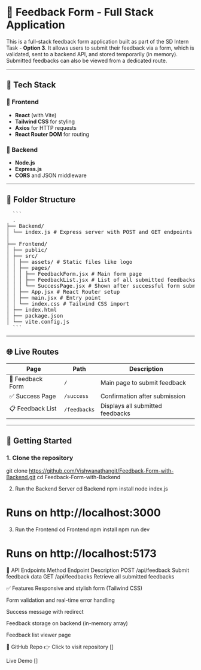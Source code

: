 # 💬 Feedback Form - Full Stack Application

This is a full-stack feedback form application built as part of the SD Intern Task - **Option 3**. It allows users to submit their feedback via a form, which is validated, sent to a backend API, and stored temporarily (in memory). Submitted feedbacks can also be viewed from a dedicated route.

---

## 🔧 Tech Stack

### 🔹 Frontend
- **React** (with Vite)
- **Tailwind CSS** for styling
- **Axios** for HTTP requests
- **React Router DOM** for routing

### 🔹 Backend
- **Node.js**
- **Express.js**
- **CORS** and JSON middleware

---

## 📁 Folder Structure

<pre>
  ```
  .
├── Backend/
│ └── index.js # Express server with POST and GET endpoints
│
├── Frontend/
│ ├── public/
│ ├── src/
│ │ ├── assets/ # Static files like logo
│ │ ├── pages/
│ │ │ ├── FeedbackForm.jsx # Main form page
│ │ │ ├── FeedbackList.jsx # List of all submitted feedbacks
│ │ │ └── SuccessPage.jsx # Shown after successful form submission
│ │ ├── App.jsx # React Router setup
│ │ ├── main.jsx # Entry point
│ │ └── index.css # Tailwind CSS import
│ ├── index.html
│ ├── package.json
│ └── vite.config.js
  ```
</pre>


---

## 🌐 Live Routes

| Page | Path | Description |
|------|------|-------------|
| 📝 Feedback Form | `/` | Main page to submit feedback |
| ✅ Success Page | `/success` | Confirmation after submission |
| 📋 Feedback List | `/feedbacks` | Displays all submitted feedbacks |

---

## 🚀 Getting Started

### 1. Clone the repository
git clone https://github.com/Vishwanathangit/Feedback-Form-with-Backend.git
cd Feedback-Form-with-Backend

2. Run the Backend Server
cd Backend
npm install
node index.js
# Runs on http://localhost:3000

3. Run the Frontend
cd Frontend
npm install
npm run dev
# Runs on http://localhost:5173

📮 API Endpoints
Method	Endpoint	Description
POST	/api/feedback	Submit feedback data
GET	/api/feedbacks	Retrieve all submitted feedbacks

✅ Features
Responsive and stylish form (Tailwind CSS)

Form validation and real-time error handling

Success message with redirect

Feedback storage on backend (in-memory array)

Feedback list viewer page

🔗 GitHub Repo
👉 Click to visit repository []

Live Demo []
